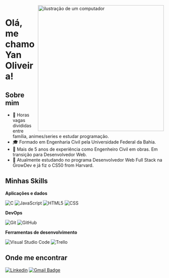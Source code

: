 <img src="https://raw.githubusercontent.com/MicaelliMedeiros/micaellimedeiros/master/image/computer-illustration.png" alt="ilustração de um computador" min-width="400px" max-width="400px" width="400px" align="right">

# Olá, me chamo Yan Oliveira!

## Sobre mim

- 🤔 Horas vagas divididas entre família, animes/series e estudar programação.
- 🎓 Formado em Engenharia Civil pela Universidade Federal da Bahia.
- 💼 Mais de 5 anos de experiência como Engenheiro Civil em obras. Em transição para Desenvolvedor Web.
- 🌱 Atualmente estudando no programa Desenvolvedor Web Full Stack na GrowDev e já fiz o CS50 from Harvard.

## Minhas Skills

**Aplicações e dados**

![C](https://img.shields.io/badge/-C-333333?style=flat&logo=C%2B%2B&logoColor=00599C)
![JavaScript](https://img.shields.io/badge/-JavaScript-333333?style=flat&logo=javascript)
![HTML5](https://img.shields.io/badge/-HTML5-333333?style=flat&logo=HTML5)
![CSS](https://img.shields.io/badge/-CSS-333333?style=flat&logo=CSS3&logoColor=1572B6)

**DevOps**

![Git](https://img.shields.io/badge/-Git-333333?style=flat&logo=git)
![GitHub](https://img.shields.io/badge/-GitHub-333333?style=flat&logo=github)

**Ferramentas de desenvolvimento**

![Visual Studio Code](https://img.shields.io/badge/-Visual%20Studio%20Code-333333?style=flat&logo=visual-studio-code&logoColor=007ACC)
![Trello](https://img.shields.io/badge/-Trello-333333?style=flat&logo=trello&logoColor=007ACC)


## Onde me encontrar

[![Linkedin](https://img.shields.io/badge/-YanOliveira-blue?style=flat-square&logo=Linkedin&logoColor=white&link=https://www.linkedin.com/in/yan-oliveira-dev/)](https://www.linkedin.com/in/yan-oliveira-dev/)
[![Gmail Badge](https://img.shields.io/badge/-oliveirayan4@gmail.com-006bed?style=flat-square&logo=Gmail&logoColor=white&link=mailto:oliveirayan4@gmail.com)](mailto:oliveirayan4@gmail.com)



<!---
OliveiraYan1/OliveiraYan1 is a ✨ special ✨ repository because its `README.md` (this file) appears on your GitHub profile.
You can click the Preview link to take a look at your changes.
--->
